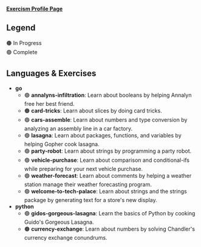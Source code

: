 [**Exercism Profile Page**](https://exercism.org/profiles/nomadicGopher)

## Legend <!--🔴🟠🟡⚫🔵⚪⚠️-->
🟠 In Progress  
🟢 Complete

## Languages & Exercises
* **go**
  * 🟢 **annalyns-infiltration**: Learn about booleans by helping Annalyn free her best friend.
  * 🟠 **card-tricks**: Learn about slices by doing card tricks.
  * 🟢 **cars-assemble**: Learn about numbers and type conversion by analyzing an assembly line in a car factory.
  * 🟢 **lasagna**: Learn about packages, functions, and variables by helping Gopher cook lasagna.
  * 🟢 **party-robot**: Learn about strings by programming a party robot.
  * 🟢 **vehicle-purchase**: Learn about comparison and conditional-ifs while preparing for your next vehicle purchase.
  * 🟢 **weather-forecast**: Learn about comments by helping a weather station manage their weather forecasting program.
  * 🟢 **welcome-to-tech-palace**: Learn about strings and the strings package by generating text for a store's new display.
* **python**
  * 🟢 **gidos-gorgeous-lasagna**: Learn the basics of Python by cooking Guido's Gorgeous Lasagna.
  * 🟠 **currency-exchange**: Learn about numbers by solving Chandler's currency exchange conundrums.